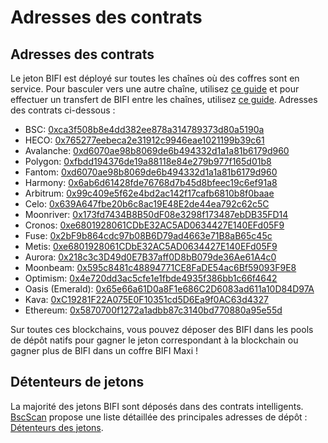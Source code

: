 # Adresses des contrats

## Adresses des contrats

Le jeton BIFI est déployé sur toutes les chaînes où des coffres sont en service. Pour basculer vers une autre chaîne, utilisez [ce guide](../../faq/how-to-guides/how-to-add-and-switch-networks-on-beefy-finance.md) et pour effectuer un transfert de BIFI entre les chaînes, utilisez [ce guide](../../faq/how-to-guides/how-to-bridge-bifi-cross-chain.md). Adresses des contrats ci-dessous :

* BSC: [0xca3f508b8e4dd382ee878a314789373d80a5190a](https://bscscan.com/token/0xca3f508b8e4dd382ee878a314789373d80a5190a)
* HECO: [0x765277eebeca2e31912c9946eae1021199b39c61](https://hecoinfo.com/token/0x765277eebeca2e31912c9946eae1021199b39c61)
* Avalanche: [0xd6070ae98b8069de6b494332d1a1a81b6179d960](https://snowtrace.io/token/0xd6070ae98b8069de6b494332d1a1a81b6179d960)
* Polygon: [0xfbdd194376de19a88118e84e279b977f165d01b8](https://polygonscan.com/token/0xFbdd194376de19a88118e84E279b977f165d01b8)
* Fantom: [0xd6070ae98b8069de6b494332d1a1a81b6179d960](https://ftmscan.com/token/0xd6070ae98b8069de6b494332d1a1a81b6179d960)
* Harmony: [0x6ab6d61428fde76768d7b45d8bfeec19c6ef91a8](https://explorer.harmony.one/address/0x6ab6d61428fde76768d7b45d8bfeec19c6ef91a8)
* Arbitrum: [0x99c409e5f62e4bd2ac142f17cafb6810b8f0baae](https://arbiscan.io/token/0x99c409e5f62e4bd2ac142f17cafb6810b8f0baae)
* Celo: [0x639A647fbe20b6c8ac19E48E2de44ea792c62c5C](https://explorer.celo.org/token/0x639A647fbe20b6c8ac19E48E2de44ea792c62c5C/token-transfers)
* Moonriver: [0x173fd7434B8B50dF08e3298f173487ebDB35FD14](https://moonriver.moonscan.io/token/0x173fd7434B8B50dF08e3298f173487ebDB35FD14)
* Cronos: [0xe6801928061CDbE32AC5AD0634427E140EFd05F9](https://cronoscan.com/token/0xe6801928061CDbE32AC5AD0634427E140EFd05F9)
* Fuse: [0x2bF9b864cdc97b08B6D79ad4663e71B8aB65c45c](https://explorer.fuse.io/token/0x2bF9b864cdc97b08B6D79ad4663e71B8aB65c45c/token-transfers)
* Metis: [0xe6801928061CDbE32AC5AD0634427E140EFd05F9](https://andromeda-explorer.metis.io/token/0xe6801928061CDbE32AC5AD0634427E140EFd05F9/token-transfers)
* Aurora: [0x218c3c3D49d0E7B37aff0D8bB079de36Ae61A4c0](https://explorer.mainnet.aurora.dev/token/0x218c3c3D49d0E7B37aff0D8bB079de36Ae61A4c0/token-transfers)
* Moonbeam: [0x595c8481c48894771CE8FaDE54ac6Bf59093F9E8](https://moonscan.io/token/0x595c8481c48894771ce8fade54ac6bf59093f9e8)
* Optimism: [0x4e720dd3ac5cfe1e1fbde4935f386bb1c66f4642](https://optimistic.etherscan.io/token/0x4e720dd3ac5cfe1e1fbde4935f386bb1c66f4642)
* Oasis (Emerald): [0x65e66a61D0a8F1e686C2D6083ad611a10D84D97A](https://explorer.emerald.oasis.dev/address/0x65e66a61D0a8F1e686C2D6083ad611a10D84D97A/transactions)
* Kava: [0xC19281F22A075E0F10351cd5D6Ea9f0AC63d4327](https://explorer.kava.io/address/0xC19281F22A075E0F10351cd5D6Ea9f0AC63d4327/transactions)
* Ethereum: [0x5870700f1272a1adbb87c3140bd770880a95e55d](https://etherscan.io/token/0x5870700f1272a1adbb87c3140bd770880a95e55d)

Sur toutes ces blockchains, vous pouvez déposer des BIFI dans les pools de dépôt natifs pour gagner le jeton correspondant à la blockchain ou gagner plus de BIFI dans un coffre BIFI Maxi !

## Détenteurs de jetons

La majorité des jetons BIFI sont déposés dans des contrats intelligents. [BscScan](https://bscscan.com/) propose une liste détaillée des principales adresses de dépôt : [Détenteurs des jetons](https://bscscan.com/token/tokenholderchart/0xca3f508b8e4dd382ee878a314789373d80a5190a).